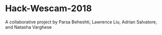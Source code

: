 # Hack-Wescam-2018

A collaborative project by Parsa Beheshti, Lawrence Liu, Adrian Salvatore, and Natasha Varghese
